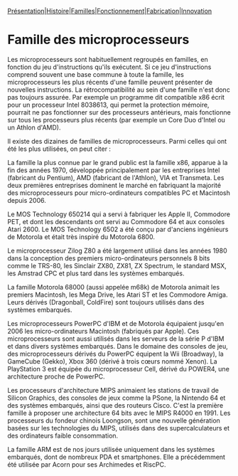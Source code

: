 [Présentation](index.md)|[Histoire](histoire.md)|[Familles](familles.md)|[Fonctionnement](fonctionnement.md)|[Fabrication](fabrication.md)|[Innovation](innovation.md)

<h1>Famille des microprocesseurs</h1>

Les microprocesseurs sont habituellement regroupés en familles, en fonction du jeu d'instructions qu'ils exécutent. Si ce jeu d'instructions comprend souvent une base commune à toute la famille, les microprocesseurs les plus récents d'une famille peuvent présenter de nouvelles instructions. La rétrocompatibilité au sein d'une famille n'est donc pas toujours assurée. Par exemple un programme dit compatible x86 écrit pour un processeur Intel 8038613, qui permet la protection mémoire, pourrait ne pas fonctionner sur des processeurs antérieurs, mais fonctionne sur tous les processeurs plus récents (par exemple un Core Duo d'Intel ou un Athlon d'AMD).

Il existe des dizaines de familles de microprocesseurs. Parmi celles qui ont été les plus utilisées, on peut citer :

La famille la plus connue par le grand public est la famille x86, apparue à la fin des années 1970, développée principalement par les entreprises Intel (fabricant du Pentium), AMD (fabricant de l'Athlon), VIA et Transmeta. Les deux premières entreprises dominent le marché en fabriquant la majorité des microprocesseurs pour micro-ordinateurs compatibles PC et Macintosh depuis 2006.

Le MOS Technology 650214 qui a servi à fabriquer les Apple II, Commodore PET, et dont les descendants ont servi au Commodore 64 et aux consoles Atari 2600. Le MOS Technology 6502 a été conçu par d'anciens ingénieurs de Motorola et était très inspiré du Motorola 6800.

Le microprocesseur Zilog Z80 a été largement utilisé dans les années 1980 dans la conception des premiers micro-ordinateurs personnels 8 bits comme le TRS-80, les Sinclair ZX80, ZX81, ZX Spectrum, le standard MSX, les Amstrad CPC et plus tard dans les systèmes embarqués.

La famille Motorola 68000 (aussi appelée m68k) de Motorola animait les premiers Macintosh, les Mega Drive, les Atari ST et les Commodore Amiga. Leurs dérivés (Dragonball, ColdFire) sont toujours utilisés dans des systèmes embarqués.

Les microprocesseurs PowerPC d'IBM et de Motorola équipaient jusqu'en 2006 les micro-ordinateurs Macintosh (fabriqués par Apple). Ces microprocesseurs sont aussi utilisés dans les serveurs de la série P d'IBM et dans divers systèmes embarqués. Dans le domaine des consoles de jeu, des microprocesseurs dérivés du PowerPC équipent la Wii (Broadway), la GameCube (Gekko), Xbox 360 (dérivé à trois cœurs nommé Xenon). La PlayStation 3 est équipée du microprocesseur Cell, dérivé du POWER4, une architecture proche de PowerPC.

Les processeurs d'architecture MIPS animaient les stations de travail de Silicon Graphics, des consoles de jeux comme la PSone, la Nintendo 64 et des systèmes embarqués, ainsi que des routeurs Cisco. C'est la première famille à proposer une architecture 64 bits avec le MIPS R4000 en 1991. Les processeurs du fondeur chinois Loongson, sont une nouvelle génération basées sur les technologies du MIPS, utilisés dans des supercalculateurs et des ordinateurs faible consommation.

La famille ARM est de nos jours utilisée uniquement dans les systèmes embarqués, dont de nombreux PDA et smartphones. Elle a précédemment été utilisée par Acorn pour ses Archimedes et RiscPC.
